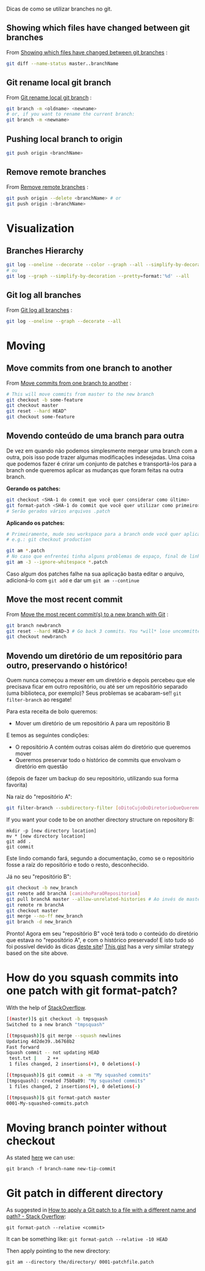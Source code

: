 Dicas de como se utilizar branches no git.

## Showing which files have changed between git branches

From [Showing which files have changed between git branches](http://stackoverflow.com/questions/822811/showing-which-files-have-changed-between-git-branches) :

~~~ Bash
git diff --name-status master..branchName
~~~

## Git rename local git branch

From [Git rename local git branch](http://stackoverflow.com/questions/6591213/rename-local-git-branch) :

~~~ Bash
git branch -m <oldname> <newname>
# or, if you want to rename the current branch:
git branch -m <newname>
~~~

## Pushing local branch to origin

~~~ Bash
git push origin <branchName>
~~~

## Remove remote branches

From [Remove remote branches](http://stackoverflow.com/questions/2003505/delete-a-git-branch-both-locally-and-remotely) :

~~~ Bash
git push origin --delete <branchName> # or
git push origin :<branchName>
~~~

# Visualization

## Branches Hierarchy

~~~ Bash
git log --oneline --decorate --color --graph --all --simplify-by-decoration
# ou
git log --graph --simplify-by-decoration --pretty=format:'%d' --all
~~~

## Git log all branches

From [Git log all branches](http://www.lornajane.net/posts/2014/git-log-all-branches) :

~~~ Bash
git log --oneline --graph --decorate --all
~~~

# Moving

## Move commits from one branch to another

From [Move commits from one branch to another](http://effectif.com/git/move-commit-from-one-branch-to-another) :

~~~ Bash
# This will move commits from master to the new branch
git checkout -b some-feature
git checkout master
git reset --hard HEAD^
git checkout some-feature
~~~

## Movendo conteúdo de uma branch para outra

De vez em quando não podemos simplesmente mergear uma branch com a outra, pois isso pode trazer algumas modificações indesejadas.
Uma coisa que podemos fazer é crirar um conjunto de patches e transportá-los para a branch onde queremos aplicar as mudanças que foram feitas na outra branch.

**Gerando os patches:**

~~~ Bash
git checkout <SHA-1 do commit que você quer considerar como último>
git format-patch <SHA-1 do commit que você quer utilizar como primeiro>
# Serão gerados vários arquivos .patch
~~~

**Aplicando os patches:**

~~~ Bash
# Primeiramente, mude seu workspace para a branch onde você quer aplicar as mudanças
# e.g.: git checkout production

git am *.patch
# No caso que enfrentei tinha alguns problemas de espaço, final de linha, etc. então utilizei:
git am -3 --ignore-whitespace *.patch
~~~

Caso algum dos patches falhe na sua aplicação basta editar o arquivo, adicioná-lo com `git add` e dar um `git am --continue`

## Move the most recent commit

From [Move the most recent commit(s) to a new branch with Git](http://stackoverflow.com/questions/1628563/move-the-most-recent-commits-to-a-new-branch-with-git) :

~~~ Bash
git branch newbranch
git reset --hard HEAD~3 # Go back 3 commits. You *will* lose uncommitted work.
git checkout newbranch
~~~

## Movendo um diretório de um repositório para outro, preservando o histórico!

Quem nunca começou a mexer em um diretório e depois percebeu que ele precisava ficar em outro repositório, ou até ser um repositório separado (uma biblioteca, por exemplo)? Seus problemas se acabaram-se!! `git filter-branch` ao resgate!

Para esta receita de bolo queremos:

- Mover um diretório de um repositório A para um repositório B

E temos as seguintes condições:

- O repositório A contém outras coisas além do diretório que queremos mover
- Queremos preservar todo o histórico de commits que envolvam o diretório em questão

(depois de fazer um backup do seu repositório, utilizando sua forma favorita)

Na raiz do "repositório A":

~~~ Bash
git filter-branch --subdirectory-filter [oDitoCujoDoDiretorioQueQueremosSeparar] -- --all
~~~

If you want your code to be on another directory structure on repository B:

~~~
mkdir -p [new directory location]
mv * [new directory location]
git add .
git commit
~~~

Este lindo comando fará, segundo a documentação, como se o repositório fosse a raíz do repositório e todo o resto, desconhecido.

Já no seu "repositório B":

~~~ Bash
git checkout -b new_branch
git remote add branchA [caminhoParaORepositorioA]
git pull branchA master --allow-unrelated-histories # Ao invés de master você pode colocar a branch que estava sendo utilizada no repositório A
git remote rm branchA
git checkout master
git merge --no-ff new_branch
git branch -d new_branch
~~~

Pronto! Agora em seu "repositório B" você terá todo o conteúdo do diretório que estava no "repositório A", e com o histórico preservado!
E isto tudo só foi possível devido às dicas [deste site](http://gbayer.com/development/moving-files-from-one-git-repository-to-another-preserving-history/)!
[This gist](https://gist.github.com/whistler/de34b77aba2221ed8b2e) has a very similar strategy based on the site above.

# How do you squash commits into one patch with git format-patch?

With the help of [StackOverflow](http://stackoverflow.com/questions/616556/how-do-you-squash-commits-into-one-patch-with-git-format-patch).

~~~ Bash
[(master)]$ git checkout -b tmpsquash
Switched to a new branch "tmpsquash"

[(tmpsquash)]$ git merge --squash newlines
Updating 4d2de39..b6768b2
Fast forward
Squash commit -- not updating HEAD
 test.txt |    2 ++
 1 files changed, 2 insertions(+), 0 deletions(-)

[(tmpsquash)]$ git commit -a -m "My squashed commits"
[tmpsquash]: created 75b0a89: "My squashed commits"
 1 files changed, 2 insertions(+), 0 deletions(-)

[(tmpsquash)]$ git format-patch master
0001-My-squashed-commits.patch
~~~

# Moving branch pointer without checkout

As stated [here](http://stackoverflow.com/questions/5471174/git-move-branch-pointer-to-different-commit-without-checkout) we can use:

```
git branch -f branch-name new-tip-commit
```

# Git patch in different directory

As suggested in [How to apply a Git patch to a file with a different name and path? - Stack Overflow](https://stackoverflow.com/questions/16526321/how-to-apply-a-git-patch-to-a-file-with-a-different-name-and-path):

```
git format-patch --relative <commit>
```

It can be something like: `git format-patch --relative -10 HEAD`

Then apply pointing to the new directory:

```
git am --directory the/directory/ 0001-patchfile.patch
```
